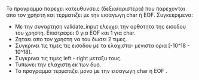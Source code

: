 Το προγραμμα παρεχει κατευθυνσεις (δεξια/αριστερα) που παρεχονται απο τον χρηστη και τερματιζει με την εισαγωγη char ή EOF.
Συγκεκριμενα:
- Με την συναρτηση validate_input ελεγχει την ορθοτητα της εισοδου του χρηστη. Επιστρεφει 0 για EOF και 1 για char.
- Ζηταει απο τον χρηστη να του δωσει 2 τιμες. 
- Συγκρινει τις τιμες τις εισοδου με τα ελαχιστα- μεγιστα ορια [-10^18 - 10^18].
- Συγκρινει τις τιμες left - right μεταξυ τους. 
- Τυπωνει την ελαχιστη εκ των δυο. 
- Το προγραμμα τερματιζει μονο με την εισαγωγη char ή EOF .
